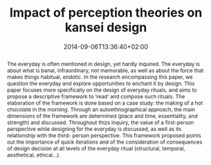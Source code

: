 ---
slug: impact-of-perception-theories-on-kansei-design
title: Impact of perception theories on kansei design
layout: single
Japanesephilo: true
publitype: journal
subsection: journal
kansei: true
researchpage: true
research: 
    -  kansei
institution:
    logo: TUe
    name: "Eindhoven University of Technology"
    web: "https://www.tue.nl/en/"
    colo: "#c72125"
date: 2014-09-06T13:36:40+02:00
reference: "Lévy, P. (2014). Impact of perception theories on kansei design. Journal of Japan Society of Kansei Engineering, 13(1), 21–26."
abstract: "The everyday is often mentioned in design, yet hardly inquired. The everyday is about what is banal, infraordinary, not memorable, as well as about the force that makes things habitual, endotic. In the research encompassing this paper, we question the everyday and explore opportunities to enchant it by design. This paper focuses more specifically on the design of everyday rituals, and aims to propose a descriptive framework to ‘read’ and compose such rituals. The elaboration of the framework is done based on a case study: the making of a hot chocolate in the morning. Through an autoethnographical approach, the main dimensions of the framework are determined (place and time, essentiality, and strength) and discussed. Throughout thizs inquiry, the value of a first-person perspective while designing for the everyday is discussed, as well as its relationship with the third- person perspective. This framework proposed points out the importance of quick iterations and of the consideration of consequences of design decision at all levels of the everyday ritual (structural, temporal, aesthetical, ethical…)."
link:
    paper: "https://1drv.ms/b/s!AnQx_v88q65Qv4R6Hvqp8i0O0WRnfA?e=Oldp2U"
---